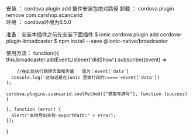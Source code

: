 安装 ： cordova plugin add 插件安装包绝对路径
卸载 ： cordova plugin remove com.carshop.scancarid  
环境 ： cordova环境为6.5.0

准备：安装本插件之前先安装下面插件
$ ionic cordova plugin add cordova-plugin-broadcaster
$ npm install --save @ionic-native/broadcaster

使用方法：
function(){
 this.broadcaster.addEventListener('didShow').subscribe((event) =>

 		//在此处执行跳转页面和传值   值为：event['data']
      console.log('这句话是在ionic 里面打印的:===='+event['data'])
    );

    cordova.plugins.scancarid.coolMethod(["获取车牌号"], function (success) {

    }, function (error) {
      alert("本地导出失败-exportPath:" + error);
    });
		
}